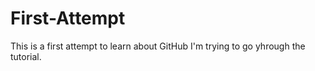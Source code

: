 # First-Attempt
This is a first attempt to learn about GitHub
I'm trying to go yhrough the tutorial.
